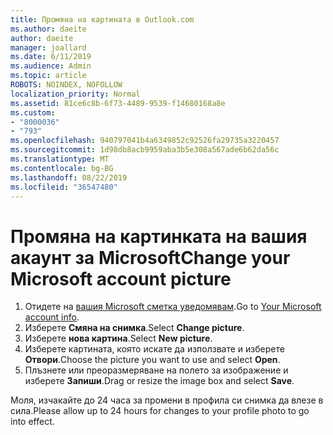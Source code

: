 ```yaml
---
title: Промяна на картината в Outlook.com
ms.author: daeite
author: daeite
manager: joallard
ms.date: 6/11/2019
ms.audience: Admin
ms.topic: article
ROBOTS: NOINDEX, NOFOLLOW
localization_priority: Normal
ms.assetid: 81ce6c8b-6f73-4489-9539-f14680168a8e
ms.custom:
- "8000036"
- "793"
ms.openlocfilehash: 940797041b4a6349852c92526fa29735a3220457
ms.sourcegitcommit: 1d98db8acb9959aba3b5e308a567ade6b62da56c
ms.translationtype: MT
ms.contentlocale: bg-BG
ms.lasthandoff: 08/22/2019
ms.locfileid: "36547480"
---
```

# <a name="change-your-microsoft-account-picture"></a><span data-ttu-id="20829-102">Промяна на картинката на вашия акаунт за Microsoft</span><span class="sxs-lookup"><span data-stu-id="20829-102">Change your Microsoft account picture</span></span>

1. <span data-ttu-id="20829-103">Отидете на [вашия Microsoft сметка уведомявам](https://go.microsoft.com/fwlink/p/?linkid=860841).</span><span class="sxs-lookup"><span data-stu-id="20829-103">Go to [Your Microsoft account info](https://go.microsoft.com/fwlink/p/?linkid=860841).</span></span>
2. <span data-ttu-id="20829-104">Изберете **Смяна на снимка**.</span><span class="sxs-lookup"><span data-stu-id="20829-104">Select **Change picture**.</span></span>
3. <span data-ttu-id="20829-105">Изберете **нова картина**.</span><span class="sxs-lookup"><span data-stu-id="20829-105">Select **New picture**.</span></span>
4. <span data-ttu-id="20829-106">Изберете картината, която искате да използвате и изберете **Отвори**.</span><span class="sxs-lookup"><span data-stu-id="20829-106">Choose the picture you want to use and select **Open**.</span></span>
5. <span data-ttu-id="20829-107">Плъзнете или преоразмеряване на полето за изображение и изберете **Запиши**.</span><span class="sxs-lookup"><span data-stu-id="20829-107">Drag or resize the image box and select **Save**.</span></span>

<span data-ttu-id="20829-108">Моля, изчакайте до 24 часа за промени в профила си снимка да влезе в сила.</span><span class="sxs-lookup"><span data-stu-id="20829-108">Please allow up to 24 hours for changes to your profile photo to go into effect.</span></span>